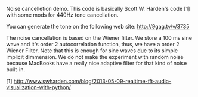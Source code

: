 Noise cancelletion demo.
This code is basically Scott W. Harden's code [1] with some mods for 440Hz tone cancellation.

You can generate the tone on the following web site: http://9gag.tv/v/3735

The noise cancellation is based on the Wiener filter. We store a 100 ms sine wave and it's order 2 autocorrelation function, thus, we have a order 2 Wiener Filter. Note that this is enough for sine waves due to its simple implicit dimmension. We do not make the experiment with random noise because MacBooks have a really nice adaptive filter for that kind of noise built-in.

[1] http://www.swharden.com/blog/2013-05-09-realtime-fft-audio-visualization-with-python/
